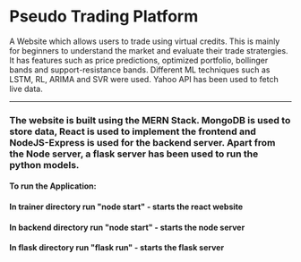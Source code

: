 # Pseudo Trading Platform

A Website which allows users to trade using virtual credits. This is mainly for beginners to understand the market and evaluate their trade stratergies. It has features such as price predictions, optimized portfolio, bollinger bands and support-resistance bands. Different ML techniques such as LSTM, RL, ARIMA and SVR were used. Yahoo API has been used to fetch live data.
***
### The website is built using the MERN Stack. MongoDB is used to store data, React is used to implement the frontend and NodeJS-Express is used for the backend server. Apart from the Node server, a flask server has been used to run the python models.
#### To run the Application:
#### In trainer directory run "node start" - starts the react website
#### In backend directory run "node start" - starts the node server
#### In flask directory run "flask run" - starts the flask server
